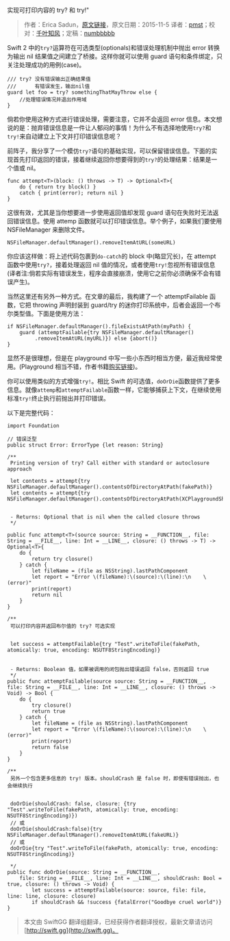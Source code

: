 实现可打印内容的 try? 和 try!"

> 作者：Erica Sadun，[原文链接](http://ericasadun.com/2015/11/05/implementing-printing-versions-of-try-and-try-on-steroids-in-swiftlang/)，原文日期：2015-11-5
> 译者：[pmst](http://www.jianshu.com/users/596f2ba91ce9/latest_articles)；校对：[千叶知风](http://weibo.com/xiaoxxiao)；定稿：[numbbbbb](http://numbbbbb.com/)
  









Swift 2 中的`try?`运算符在可选类型(optionals)和错误处理机制中抛出 error 转换为输出 nil 结果值之间建立了桥接。这样你就可以使用 guard 语句和条件绑定，只关注处理成功的用例(case)。



    
    /// try? 没有错误输出正确结果值
    ///      有错误发生，输出nil值
    guard let foo = try? somethingThatMayThrow else {
        //处理错误情况并退出作用域
    }

倘若你使用这种方式进行错误处理，需要注意，它并不会返回 error 信息。本文想说的是：抛弃错误信息是一件让人郁闷的事情！为什么不有选择地使用`try?`和`try!`来自动建立上下文并打印错误信息呢？

前阵子，我分享了一个模仿`try?`语句的基础实现，可以保留错误信息。下面的实现首先打印返回的错误，接着继续返回你想要得到的`try?`的处理结果：结果是一个值或 nil。

    
    func attempt<T>(block: () throws -> T) -> Optional<T>{ 
        do { return try block() } 
        catch { print(error); return nil } 
    }

这很有效，尤其是当你想要进一步使用返回值却发现 guard 语句在失败时无法返回错误信息。使用 attemp 函数就可以打印错误信息。举个例子，如果我们要使用 NSFileManager 来删除文件。

    
    NSFileManager.defaultManager().removeItemAtURL(someURL)

你应该这样做：将上述代码包裹到`do-catch`的 block 中(略显冗长)，在 attempt 函数中使用`try?`，接着处理返回 nil 值的情况，或者使用`try!`忽视所有错误信息(译者注:倘若实际有错误发生，程序会直接崩溃，使用它之前你必须确保不会有错误产生)。

当然这里还有另外一种方式。在文章的最后，我构建了一个 attemptFailable 函数，它把 throwing 声明封装到 guard/try 的迷你打印系统中，后者会返回一个布尔类型值。下面是使用方法：

    
    if NSFileManager.defaultManager().fileExistsAtPath(myPath) {
        guard (attemptFailable{try NSFileManager.defaultManager()
             .removeItemAtURL(myURL)}) else {abort()}
    }

显然不是很理想，但是在 playground 中写一些小东西时相当方便，最近我经常使用。(Playground 相当不错，作者书籍[购买链接](https://itunes.apple.com/us/book/playground-secrets-power-tips/id982838034?mt=11))。

你可以使用类似的方式增强`try!`。相比 Swift 的可选值，`doOrDie`函数提供了更多信息。就像`attemp`和`attemptFailable`函数一样，它能够捕获上下文，在继续使用标准`try!`终止执行前抛出并打印错误。

以下是完整代码：

    
    import Foundation
    
    // 错误泛型
    public struct Error: ErrorType {let reason: String}
    
    /**
     Printing version of try? Call either with standard or autoclosure approach
     
     let contents = attempt{try NSFileManager.defaultManager().contentsOfDirectoryAtPath(fakePath)}
     let contents = attempt{try NSFileManager.defaultManager().contentsOfDirectoryAtPath(XCPlaygroundSharedDataDirectoryURL.path!)}
     
     
     - Returns: Optional that is nil when the called closure throws
     */
    
    public func attempt<T>(source source: String = __FUNCTION__, file: String = __FILE__, line: Int = __LINE__, closure: () throws -> T) -> Optional<T>{
        do {
            return try closure()
        } catch {
            let fileName = (file as NSString).lastPathComponent
            let report = "Error \(fileName):\(source):\(line):\n    \(error)"
            print(report)
            return nil
        }
    }
    
    /**
     可以打印内容并返回布尔值的 try? 可选实现
     
     
     let success = attemptFailable{try "Test".writeToFile(fakePath, atomically: true, encoding: NSUTF8StringEncoding)}
     
     
     - Returns: Boolean 值，如果被调用的闭包抛出错误返回 false，否则返回 true
     */
    public func attemptFailable(source source: String = __FUNCTION__, file: String = __FILE__, line: Int = __LINE__, closure: () throws -> Void) -> Bool {
        do {
            try closure()
            return true
        } catch {
            let fileName = (file as NSString).lastPathComponent
            let report = "Error \(fileName):\(source):\(line):\n    \(error)"
            print(report)
            return false
        }
    }
    
    /**
     另外一个包含更多信息的 try! 版本。shouldCrash 是 false 时，即使有错误抛出，也会继续执行
     
     
     doOrDie(shouldCrash: false, closure: {try "Test".writeToFile(fakePath, atomically: true, encoding: NSUTF8StringEncoding)})
     // 或
     doOrDie(shouldCrash:false){try NSFileManager.defaultManager().removeItemAtURL(fakeURL)}
     // 或
     doOrDie{try "Test".writeToFile(fakePath, atomically: true, encoding: NSUTF8StringEncoding)}
     
     */
    public func doOrDie(source: String = __FUNCTION__,
        file: String = __FILE__, line: Int = __LINE__, shouldCrash: Bool = true, closure: () throws -> Void) {
            let success = attemptFailable(source: source, file: file, line: line, closure: closure)
            if shouldCrash && !success {fatalError("Goodbye cruel world")}
    }
> 本文由 SwiftGG 翻译组翻译，已经获得作者翻译授权，最新文章请访问 [http://swift.gg](http://swift.gg)。